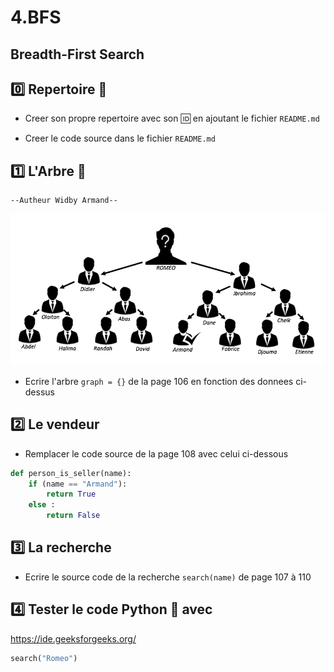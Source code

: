# 4.BFS

## Breadth-First Search

## :zero: Repertoire :page_facing_up:

* Creer son propre repertoire avec son :id: en ajoutant le fichier `README.md`

* Creer le code source dans le fichier `README.md`

## :one: L'Arbre :palm_tree:

    --Autheur Widby Armand--

![Alt Tag](./TREE.png)

* Ecrire l'arbre `graph = {}` de la page 106 en fonction des donnees ci-dessus 

## :two: Le vendeur

* Remplacer le code source de la page 108 avec celui ci-dessous

```Python
def person_is_seller(name):
    if (name == "Armand"):
        return True
    else :
        return False
```

## :three: La recherche

* Ecrire le source code de la recherche `search(name)` de page 107 à 110

## :four: Tester le code Python :snake: avec 

https://ide.geeksforgeeks.org/

```Python
search("Romeo")
```
